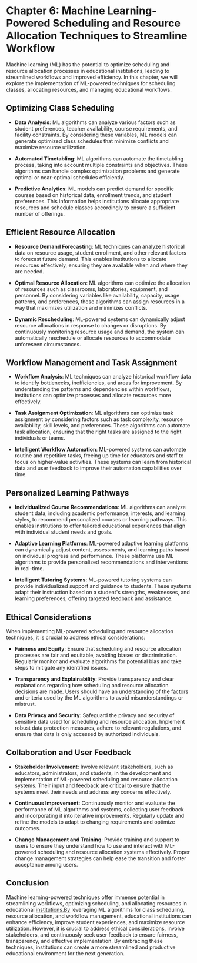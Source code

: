Chapter 6: Machine Learning-Powered Scheduling and Resource Allocation Techniques to Streamline Workflow
========================================================================================================

Machine learning (ML) has the potential to optimize scheduling and resource allocation processes in educational institutions, leading to streamlined workflows and improved efficiency. In this chapter, we will explore the implementation of ML-powered techniques for scheduling classes, allocating resources, and managing educational workflows.

Optimizing Class Scheduling
---------------------------

* **Data Analysis**: ML algorithms can analyze various factors such as student preferences, teacher availability, course requirements, and facility constraints. By considering these variables, ML models can generate optimized class schedules that minimize conflicts and maximize resource utilization.

* **Automated Timetabling**: ML algorithms can automate the timetabling process, taking into account multiple constraints and objectives. These algorithms can handle complex optimization problems and generate optimal or near-optimal schedules efficiently.

* **Predictive Analytics**: ML models can predict demand for specific courses based on historical data, enrollment trends, and student preferences. This information helps institutions allocate appropriate resources and schedule classes accordingly to ensure a sufficient number of offerings.

Efficient Resource Allocation
-----------------------------

* **Resource Demand Forecasting**: ML techniques can analyze historical data on resource usage, student enrollment, and other relevant factors to forecast future demand. This enables institutions to allocate resources effectively, ensuring they are available when and where they are needed.

* **Optimal Resource Allocation**: ML algorithms can optimize the allocation of resources such as classrooms, laboratories, equipment, and personnel. By considering variables like availability, capacity, usage patterns, and preferences, these algorithms can assign resources in a way that maximizes utilization and minimizes conflicts.

* **Dynamic Rescheduling**: ML-powered systems can dynamically adjust resource allocations in response to changes or disruptions. By continuously monitoring resource usage and demand, the system can automatically reschedule or allocate resources to accommodate unforeseen circumstances.

Workflow Management and Task Assignment
---------------------------------------

* **Workflow Analysis**: ML techniques can analyze historical workflow data to identify bottlenecks, inefficiencies, and areas for improvement. By understanding the patterns and dependencies within workflows, institutions can optimize processes and allocate resources more effectively.

* **Task Assignment Optimization**: ML algorithms can optimize task assignment by considering factors such as task complexity, resource availability, skill levels, and preferences. These algorithms can automate task allocation, ensuring that the right tasks are assigned to the right individuals or teams.

* **Intelligent Workflow Automation**: ML-powered systems can automate routine and repetitive tasks, freeing up time for educators and staff to focus on higher-value activities. These systems can learn from historical data and user feedback to improve their automation capabilities over time.

Personalized Learning Pathways
------------------------------

* **Individualized Course Recommendations**: ML algorithms can analyze student data, including academic performance, interests, and learning styles, to recommend personalized courses or learning pathways. This enables institutions to offer tailored educational experiences that align with individual student needs and goals.

* **Adaptive Learning Platforms**: ML-powered adaptive learning platforms can dynamically adjust content, assessments, and learning paths based on individual progress and performance. These platforms use ML algorithms to provide personalized recommendations and interventions in real-time.

* **Intelligent Tutoring Systems**: ML-powered tutoring systems can provide individualized support and guidance to students. These systems adapt their instruction based on a student's strengths, weaknesses, and learning preferences, offering targeted feedback and assistance.

Ethical Considerations
----------------------

When implementing ML-powered scheduling and resource allocation techniques, it is crucial to address ethical considerations:

* **Fairness and Equity**: Ensure that scheduling and resource allocation processes are fair and equitable, avoiding biases or discrimination. Regularly monitor and evaluate algorithms for potential bias and take steps to mitigate any identified issues.

* **Transparency and Explainability**: Provide transparency and clear explanations regarding how scheduling and resource allocation decisions are made. Users should have an understanding of the factors and criteria used by the ML algorithms to avoid misunderstandings or mistrust.

* **Data Privacy and Security**: Safeguard the privacy and security of sensitive data used for scheduling and resource allocation. Implement robust data protection measures, adhere to relevant regulations, and ensure that data is only accessed by authorized individuals.

Collaboration and User Feedback
-------------------------------

* **Stakeholder Involvement**: Involve relevant stakeholders, such as educators, administrators, and students, in the development and implementation of ML-powered scheduling and resource allocation systems. Their input and feedback are critical to ensure that the systems meet their needs and address any concerns effectively.

* **Continuous Improvement**: Continuously monitor and evaluate the performance of ML algorithms and systems, collecting user feedback and incorporating it into iterative improvements. Regularly update and refine the models to adapt to changing requirements and optimize outcomes.

* **Change Management and Training**: Provide training and support to users to ensure they understand how to use and interact with ML-powered scheduling and resource allocation systems effectively. Proper change management strategies can help ease the transition and foster acceptance among users.

Conclusion
----------

Machine learning-powered techniques offer immense potential in streamlining workflows, optimizing scheduling, and allocating resources in educational [institutions.By](http://institutions.By) leveraging ML algorithms for class scheduling, resource allocation, and workflow management, educational institutions can enhance efficiency, improve student experiences, and maximize resource utilization. However, it is crucial to address ethical considerations, involve stakeholders, and continuously seek user feedback to ensure fairness, transparency, and effective implementation. By embracing these techniques, institutions can create a more streamlined and productive educational environment for the next generation.
